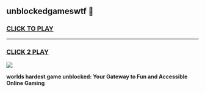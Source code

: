 
## unblockedgameswtf 👋
<h3>
<a href="https://premium.freeplayer.one?title=unblockedgameswtf&ref=14F">CLICK TO PLAY</a></h3>
<hr>

<h3>
<a href="https://premium.freeplayer.one?title=unblockedgameswtf&ref=14F">CLICK 2 PLAY</a>
  
</h3>

<a href="https://premium.freeplayer.one?title=unblockedgameswtf&ref=12F/"><img src="https://clearcache.store/games.png"></a>


**worlds hardest game unblocked: Your Gateway to Fun and Accessible Online Gaming**

